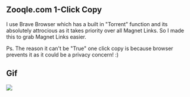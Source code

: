 ## Zooqle.com 1-Click Copy
I use Brave Browser which has a built in "Torrent" function and its absolutely attrocious as it takes priority over all Magnet Links. So I made this to grab Magnet Links easier.

Ps. The reason it can't be "True" one click copy is because browser prevents it as it could be a privacy concern! :)

## Gif
<img src="https://i.imgur.com/5j7SmeQ.gif">